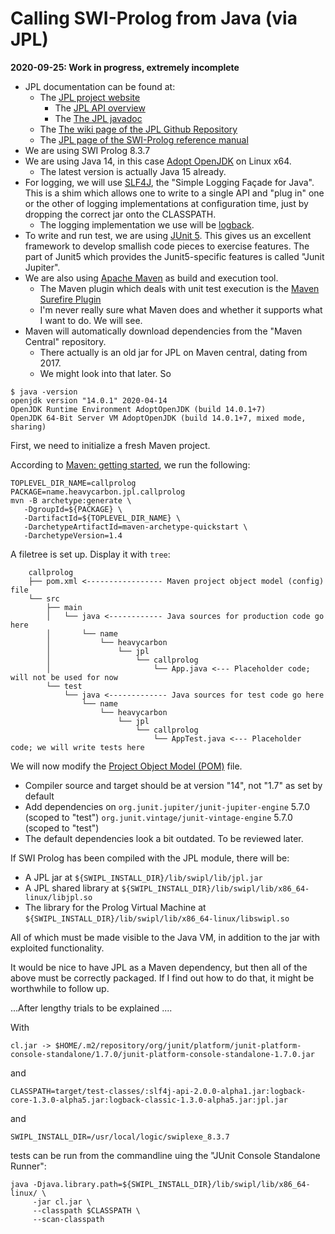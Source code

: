# Calling SWI-Prolog from Java (via JPL)

**2020-09-25: Work in progress, extremely incomplete**
   
   - JPL documentation can be found at:
      - The [JPL project website](http://jpl7.org/)
         - The [JPL API overview](https://jpl7.org/JavaApiOverview)
         - The [The JPL javadoc](https://jpl7.org/javadoc/index.html)      
      - The [The wiki page of the JPL Github Repository](https://github.com/ssardina-research/packages-jpl/wiki)
      - The [JPL page of the SWI-Prolog reference manual](https://eu.swi-prolog.org/pldoc/doc_for?object=section%28%27packages/jpl.html%27%29)
   - We are using SWI Prolog 8.3.7
   - We are using Java 14, in this case [Adopt OpenJDK](https://adoptopenjdk.net/) on Linux x64.
      - The latest version is actually Java 15 already.
   - For logging, we will use [SLF4J](http://www.slf4j.org/), the "Simple Logging Façade for Java". This is a shim
     which allows one to write to a single API and "plug in" one or the other of logging implementations at 
     configuration time, just by dropping the correct jar onto the CLASSPATH.
      - The logging implementation we use will be [logback](http://logback.qos.ch/).
   - To write and run test, we are using [JUnit 5](https://junit.org/junit5/). This gives us an excellent
     framework to develop smallish code pieces to exercise features. The part of Junit5 which provides
     the Junit5-specific features is called "Junit Jupiter".
   - We are also using [Apache Maven](http://maven.apache.org/) as build and execution tool.  
      - The Maven plugin which deals with unit test execution is the 
        [Maven Surefire Plugin](https://maven.apache.org/surefire/maven-surefire-plugin/)
      - I'm never really sure what Maven does and whether it supports what I want to do. We will see.
   - Maven will automatically download dependencies from the "Maven Central" repository.
      - There actually is an old jar for JPL on Maven central, dating from 2017.
      - We might look into that later.
So

```text
$ java -version
openjdk version "14.0.1" 2020-04-14
OpenJDK Runtime Environment AdoptOpenJDK (build 14.0.1+7)
OpenJDK 64-Bit Server VM AdoptOpenJDK (build 14.0.1+7, mixed mode, sharing)
```

First, we need to initialize a fresh Maven project.

According to [Maven: getting started](https://maven.apache.org/guides/getting-started/), we run the following:

```text
TOPLEVEL_DIR_NAME=callprolog
PACKAGE=name.heavycarbon.jpl.callprolog
mvn -B archetype:generate \
   -DgroupId=${PACKAGE} \
   -DartifactId=${TOPLEVEL_DIR_NAME} \
   -DarchetypeArtifactId=maven-archetype-quickstart \
   -DarchetypeVersion=1.4
```

A filetree is set up. Display it with `tree`:

```
    callprolog
    ├── pom.xml <----------------- Maven project object model (config) file 
    └── src
        ├── main
        │   └── java <------------ Java sources for production code go here
        │       └── name
        │           └── heavycarbon
        │               └── jpl
        │                   └── callprolog
        │                       └── App.java <--- Placeholder code; will not be used for now
        └── test
            └── java <------------- Java sources for test code go here
                └── name
                    └── heavycarbon
                        └── jpl
                            └── callprolog
                                └── AppTest.java <--- Placeholder code; we will write tests here
```

We will now modify the [Project Object Model (POM)](https://maven.apache.org/guides/introduction/introduction-to-the-pom.html) file.

   - Compiler source and target should be at version "14", not "1.7" as set by default
   - Add dependencies on
        `org.junit.jupiter/junit-jupiter-engine` 5.7.0 (scoped to "test")
        `org.junit.vintage/junit-vintage-engine` 5.7.0 (scoped to "test")
   - The default dependencies look a bit outdated. To be reviewed later.


If SWI Prolog has been compiled with the JPL module, there will be:

   - A JPL jar at `${SWIPL_INSTALL_DIR}/lib/swipl/lib/jpl.jar`
   - A JPL shared library at `${SWIPL_INSTALL_DIR}/lib/swipl/lib/x86_64-linux/libjpl.so`
   - The library for the Prolog Virtual Machine at `${SWIPL_INSTALL_DIR}/lib/swipl/lib/x86_64-linux/libswipl.so`

All of which must be made visible to the Java VM, in addition to the jar with exploited functionality.

It would be nice to have JPL as a Maven dependency, but then all of the above must be correctly packaged. 
If I find out how to do that, it might be worthwhile to follow up.

...After lengthy trials to be explained ....

With

```
cl.jar -> $HOME/.m2/repository/org/junit/platform/junit-platform-console-standalone/1.7.0/junit-platform-console-standalone-1.7.0.jar
```

and

```
CLASSPATH=target/test-classes/:slf4j-api-2.0.0-alpha1.jar:logback-core-1.3.0-alpha5.jar:logback-classic-1.3.0-alpha5.jar:jpl.jar
```

and

```
SWIPL_INSTALL_DIR=/usr/local/logic/swiplexe_8.3.7
```

tests can be run from the commandline uing the "JUnit Console Standalone Runner":

```
java -Djava.library.path=${SWIPL_INSTALL_DIR}/lib/swipl/lib/x86_64-linux/ \
     -jar cl.jar \
     --classpath $CLASSPATH \
     --scan-classpath
```


